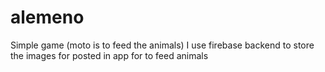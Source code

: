 # alemeno
 
Simple game (moto is to feed the animals)
I use firebase backend to store the images for posted in app for to feed animals
